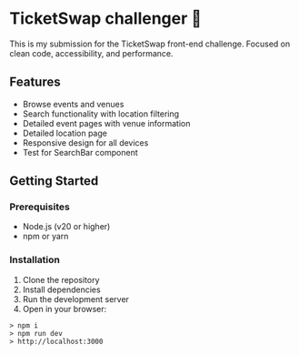 # TicketSwap challenger 🚀

This is my submission for the TicketSwap front-end challenge. Focused on clean code, accessibility, and performance.

## Features

- Browse events and venues
- Search functionality with location filtering
- Detailed event pages with venue information
- Detailed location page
- Responsive design for all devices
- Test for SearchBar component

## Getting Started

### Prerequisites

- Node.js (v20 or higher)
- npm or yarn

### Installation

1. Clone the repository
2. Install dependencies
3. Run the development server
4. Open in your browser:

```shell script
> npm i
> npm run dev
> http://localhost:3000
```
